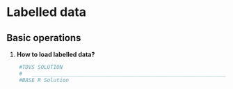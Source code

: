 
# Labelled data

## Basic operations

1. **How to load labelled data?**


```r
    #TDVS SOLUTION
    #   ____________________________________________________________________________
    #BASE R Solution
```
